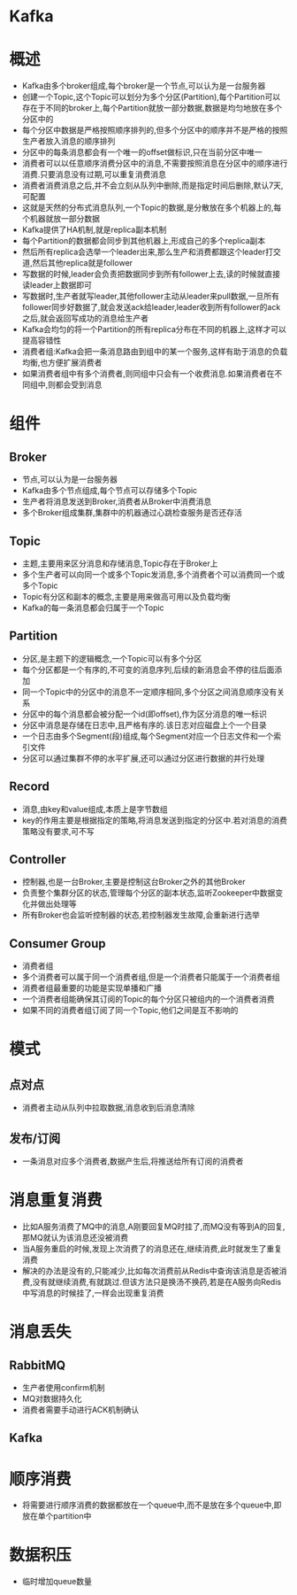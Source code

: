 # Kafka



# 概述



* Kafka由多个broker组成,每个broker是一个节点,可以认为是一台服务器
* 创建一个Topic,这个Topic可以划分为多个分区(Partition),每个Partition可以存在于不同的broker上,每个Partition就放一部分数据,数据是均匀地放在多个分区中的
* 每个分区中数据是严格按照顺序排列的,但多个分区中的顺序并不是严格的按照生产者放入消息的顺序排列
* 分区中的每条消息都会有一个唯一的offset做标识,只在当前分区中唯一
* 消费者可以以任意顺序消费分区中的消息,不需要按照消息在分区中的顺序进行消费.只要消息没有过期,可以重复消费消息
* 消费者消费消息之后,并不会立刻从队列中删除,而是指定时间后删除,默认7天,可配置
* 这就是天然的分布式消息队列,一个Topic的数据,是分散放在多个机器上的,每个机器就放一部分数据
* Kafka提供了HA机制,就是replica副本机制
* 每个Partition的数据都会同步到其他机器上,形成自己的多个replica副本
* 然后所有replica会选举一个leader出来,那么生产和消费都跟这个leader打交道,然后其他replica就是follower
* 写数据的时候,leader会负责把数据同步到所有follower上去,读的时候就直接读leader上数据即可
* 写数据时,生产者就写leader,其他follower主动从leader来pull数据,一旦所有follower同步好数据了,就会发送ack给leader,leader收到所有follower的ack之后,就会返回写成功的消息给生产者
* Kafka会均匀的将一个Partition的所有replica分布在不同的机器上,这样才可以提高容错性
* 消费者组:Kafka会把一条消息路由到组中的某一个服务,这样有助于消息的负载均衡,也方便扩展消费者
* 如果消费者组中有多个消费者,则同组中只会有一个收费消息.如果消费者在不同组中,则都会受到消息





# 组件



## Broker

* 节点,可以认为是一台服务器
* Kafka由多个节点组成,每个节点可以存储多个Topic
* 生产者将消息发送到Broker,消费者从Broker中消费消息
* 多个Broker组成集群,集群中的机器通过心跳检查服务是否还存活



## Topic

* 主题,主要用来区分消息和存储消息,Topic存在于Broker上
* 多个生产者可以向同一个或多个Topic发消息,多个消费者个可以消费同一个或多个Topic
* Topic有分区和副本的概念,主要是用来做高可用以及负载均衡
* Kafka的每一条消息都会归属于一个Topic



## Partition



* 分区,是主题下的逻辑概念,一个Topic可以有多个分区
* 每个分区都是一个有序的,不可变的消息序列,后续的新消息会不停的往后面添加
* 同一个Topic中的分区中的消息不一定顺序相同,多个分区之间消息顺序没有关系
* 分区中的每个消息都会被分配一个id(即offset),作为区分消息的唯一标识
* 分区中消息是存储在日志中,且严格有序的.该日志对应磁盘上个一个目录
* 一个日志由多个Segment(段)组成,每个Segment对应一个日志文件和一个索引文件
* 分区可以通过集群不停的水平扩展,还可以通过分区进行数据的并行处理



## Record



* 消息,由key和value组成,本质上是字节数组
* key的作用主要是根据指定的策略,将消息发送到指定的分区中.若对消息的消费策略没有要求,可不写



## Controller



* 控制器,也是一台Broker,主要是控制这台Broker之外的其他Broker
* 负责整个集群分区的状态,管理每个分区的副本状态,监听Zookeeper中数据变化并做出处理等
* 所有Broker也会监听控制器的状态,若控制器发生故障,会重新进行选举



## Consumer Group



* 消费者组
* 多个消费者可以属于同一个消费者组,但是一个消费者只能属于一个消费者组
* 消费者组最重要的功能是实现单播和广播
* 一个消费者组能确保其订阅的Topic的每个分区只被组内的一个消费者消费
* 如果不同的消费者组订阅了同一个Topic,他们之间是互不影响的



# 模式



## 点对点

* 消费者主动从队列中拉取数据,消息收到后消息清除



## 发布/订阅

* 一条消息对应多个消费者,数据产生后,将推送给所有订阅的消费者



# 消息重复消费

* 比如A服务消费了MQ中的消息,A刚要回复MQ时挂了,而MQ没有等到A的回复,那MQ就认为该消息还没被消费
* 当A服务重启的时候,发现上次消费了的消息还在,继续消费,此时就发生了重复消费
* 解决的办法是没有的,只能减少,比如每次消费前从Redis中查询该消息是否被消费,没有就继续消费,有就跳过.但该方法只是换汤不换药,若是在A服务向Redis中写消息的时候挂了,一样会出现重复消费



# 消息丢失



## RabbitMQ

* 生产者使用confirm机制
* MQ对数据持久化
* 消费者需要手动进行ACK机制确认



## Kafka



# 顺序消费

* 将需要进行顺序消费的数据都放在一个queue中,而不是放在多个queue中,即放在单个partition中



# 数据积压

* 临时增加queue数量